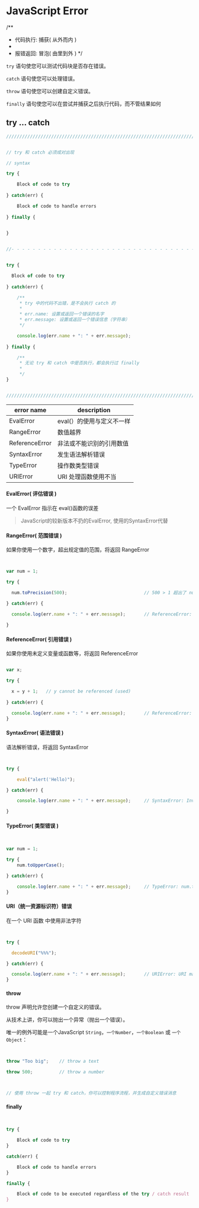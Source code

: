 # JavaScript Error


/**
 * 代码执行: 捕获( 从外而内 )
 * 
 * 报错返回: 冒泡( 由里到外 )
 */


`try` 语句使您可以测试代码块是否存在错误。

`catch` 语句使您可以处理错误。

`throw` 语句使您可以创建自定义错误。

`finally` 语句使您可以在尝试并捕获之后执行代码，而不管结果如何


## try ... catch

``` javascript
////////////////////////////////////////////////////////////////////////////////////////////////////////////////////////


// try 和 catch 必须成对出现

// syntax

try {

    Block of code to try
  
} catch(err) {

    Block of code to handle errors
  
} finally {

    
}


//- - - - - - - - - - - - - - - - - - - - - - - - - - - - - - - - - - - - - - - - - - - - - - - - - - - - - - - - - - //


try {

  Block of code to try
  
} catch(err) {

    /**
     * try 中的代码不出错，是不会执行 catch 的
     * 
     * err.name: 设置或返回一个错误的名字
     * err.message: 设置或返回一个错误信息（字符串）
     */

    console.log(err.name + ": " + err.message);
  
} finally {

    /**
     * 无论 try 和 catch 中是否执行，都会执行过 finally
     * 
     */
}


////////////////////////////////////////////////////////////////////////////////////////////////////////////////////////
```


<!-- JavaScript Error info -->

| error name        | description | 
| ----------------- | ----------------- |
| EvalError         | eval(）的使用与定义不一样 |
| RangeError        | 数值越界 |
| ReferenceError    | 非法或不能识别的引用数值 |
| SyntaxError       | 发生语法解析错误 |
| TypeError         | 操作数类型错误 |
| URIError          | URI 处理函数使用不当 |


#### EvalError( 评估错误 )

一个 EvalError 指示在 eval()函数的误差

> JavaScript的较新版本不扔的EvalError, 使用的SyntaxError代替


#### RangeError( 范围错误 )

如果你使用一个数字，超出规定值的范围，将返回 RangeError

``` javascript


var num = 1;

try {

  num.toPrecision(500);                             // 500 > 1 超出了 num 的位数范围

} catch(err) {

  console.log(err.name + ": " + err.message);       // ReferenceError: num is not defined
  
}


```

#### ReferenceError( 引用错误 )

如果你使用未定义变量或函数等，将返回 ReferenceError

``` javascript

var x;

try {

  x = y + 1;   // y cannot be referenced (used)
  
} catch(err) {

  console.log(err.name + ": " + err.message);       // ReferenceError: y is not defined
}


```

#### SyntaxError( 语法错误 )

语法解析错误，将返回 SyntaxError

``` javascript


try {

    eval("alert('Hello)");

} catch(err) {

    console.log(err.name + ": " + err.message);     // SyntaxError: Invalid or unexpected token

}


```

#### TypeError( 类型错误 )

``` javascript


var num = 1;

try {
    num.toUpperCase();

} catch(err) {

    console.log(err.name + ": " + err.message);     // TypeError: num.toUpperCase is not a function
}


```

#### URI（统一资源标识符）错误

在一个 URI 函数 中使用非法字符

``` javascript


try {

  decodeURI("%%%");

} catch(err) {

  console.log(err.name + ": " + err.message);       // URIError: URI malformed
}


```



#### throw

throw 声明允许您创建一个自定义的错误。

从技术上讲，你可以抛出一个异常（抛出一个错误）。

唯一的例外可能是一个JavaScript `String`，`一个Number`，`一个Boolean` 或 `一个Object`：

``` javascript


throw "Too big";    // throw a text

throw 500;          // throw a number


```

``` javascript


// 使用 throw 一起 try 和 catch，你可以控制程序流程，并生成自定义错误消息


```

#### finally

``` javascript


try {

    Block of code to try
}

catch(err) {

    Block of code to handle errors
}

finally {

    Block of code to be executed regardless of the try / catch result
}


```








